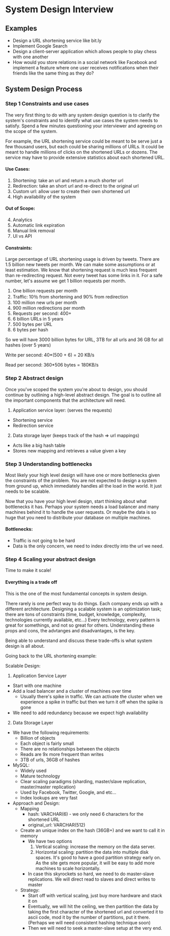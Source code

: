 # System Design Interview
## Examples
* Design a URL shortening service like bit.ly
* Implement Google Search
* Design a client-server application which allows people to play chess with one another
* How would you store relations in a social network like Facebook and implement a feature
where one user receives notifications when their friends like the same thing as they do?

## System Design Process
### Step 1 Constraints and use cases
The very first thing to do with any system design question is to clarify the system's
constraints and to identify what use cases the system needs to satisfy. Spend a few
minutes questioning your interviewer and agreeing on the scope of the system.

For example, the URL shortening service could be meant to be serve just a few
thousand users, but each could be sharing millions of URLs. It could be meant to
handle millions of clicks on the shortened URLs or dozens. The service may have
to provide extensive statistics about each shortened URL.

#### Use Cases:
1. Shortening: take an url and return a much shorter url
2. Redirection: take an short url and re-direct to the original url
3. Custom url: allow user to create their own shortened url
4. High availability of the system

#### Out of Scope:
4. Analytics
5. Automatic link expiration
6. Manual link removal
7. UI vs API

#### Constraints:
Large percentage of URL shortening usage is driven by tweets. There are 1.5 billion new tweets per month. We can make some assumptions or at least estimation. We know that shortening request is much less frequent than re-redirecting request. Not every tweet has some links in it. For a safe number, let's assume we get 1 billion requests per month.

1. One billion requests per month
2. Traffic: 10％ from shortening and 90% from redirection
3. 100 million new urls per month
4. 900 million redirections per month
5. Requests per second: 400+
6. 6 billion URLs in 5 years
7. 500 bytes per URL
8. 6 bytes per hash

So we will have 3000 billion bytes for URL, 3TB for all urls and 36 GB for all hashes (over 5 years)

Write per second: 40*(500 + 6) = 20 KB/s

Read per second: 360*506 bytes = 180KB/s

### Step 2 Abstract design
Once you've scoped the system you're about to design, you should continue by outlining
a high-level abstract design. The goal is to outline all the important components that the
architecture will need.

1. Application service layer: (serves the requests)
  * Shortening service
  * Redirection service
2. Data storage layer (keeps track of the hash => url mappings)
  * Acts like a big hash table
  * Stores new mapping and retrieves a value given a key

### Step 3 Understanding bottlenecks
Most likely your high level design will have one or more bottlenecks given the
constraints of the problem. You are not expected to design a system from ground up,
which immediately handles all the load in the world. It just needs to be scalable.

Now that you have your high level design, start thinking about what bottlenecks it has.
Perhaps your system needs a load balancer and many machines behind it to handle the user
requests. Or maybe the data is so huge that you need to distribute your database
on multiple machines.

#### Bottlenecks:
* Traffic is not going to be hard
* Data is the only concern, we need to index directly into the url we need.

### Step 4 Scaling your abstract design
Time to make it scale!

#### Everything is a trade off
This is the one of the most fundamental concepts in system design.

There rarely is one perfect way to do things. Each company ends up with
a different architecture. Designing a scalable system is an optimization task;
there are tons of constraints (time, budget, knowledge, complexity, technologies currently
available, etc...) Every technology, every pattern is great for somethings, and not
so great for others. Understanding these props and cons, the advtanges
and disadvantages, is the key.

Being able to understand and discuss these trade-offs is what system design
is all about.

Going back to the URL shortening example:

Scalable Design:
1. Application Service Layer
  * Start with one machine
  * Add a load balancer and a cluster of machines over time
    * Usually there's spike in traffic. We can activate the cluster when
    we experience a spike in traffic but then we turn it off when the spike
    is gone
  * We need to add redundancy because we expect high availability

2. Data Storage Layer
  * We have the following requirements:
    * Billion of objects
    * Each object is fairly small
    * There are no relationships between the objects
    * Reads are 9x more frequent than writes
    * 3TB of urls, 36GB of hashes
  * MySQL:
    * Widely used
    * Mature technology
    * Clear scaling paradigms (sharding, master/slave replication, master/master replication)
    * Used by Facebook, Twitter, Google, and etc...
    * Index lookups are very fast
  * Approach and Design:
    * Mapping
      * hash: VARCHAR(6) - we only need 6 characters for the shortened URL
      * original_url: VARCHAR(512)
    * Create an unique index on the hash (36GB+) and we want to call it in memory
      * We have two options
        1. Vertical scaling: increase the memory on the data server.
        2. Horizontal scaling: partition the data into multiple disk spaces. It's good to have a
        good partition strategy early on. As the site gets more popular, it will be easy
        to add more machines to scale horizontally.
      * In case this skyrockets so hard, we need to do master-slave replications. We will
      direct read to slaves and direct writes to master
    * Strategy:
      * Start off with vertical scaling, just buy more hardware and stack it on
      * Eventually, we will hit the ceiling, we then partition the data by taking
      the first character of the shortened url and converted it to ascii code, mod it
      by the number of partitions, put it there. (Perhaps we will need consistent hashing technique soon)
      * Then we will need to seek a master-slave setup at the very end.
